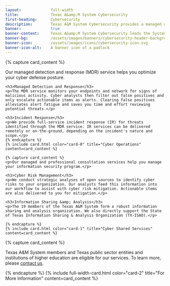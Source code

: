 ```yaml
---
layout:             full-width
title:              Texas A&amp;M System Cybersecurity
first-heading:      Cybersecurity
description:        Texas A&M System Cybersecurity provides a managed detection and response (MDR) service and other cybersecurity shared services to help customers optimize their cyber defense posture
banner:             true
banner-content:     Texas A&amp;M System Cybersecurity leads the System's effort to manage and reduce risk to our cyber infrastructure. We deliver resources and tools to our customers to help them ensure a secure and resilient infrastructure.
banner-bg:          /assets/images/banners/cybersecurity-header-background-full.jpg
banner-icon:        /assets/images/icons/cybersecurity-icon.svg
banner-icon-alt:    A banner icon of a padlock
---
```


<div class="row cards">
	{% capture card_content %}
	<p>Our managed detection and response (MDR) service helps you optimize your cyber defense posture.</p>

	<h3>Managed Detection and Response</h3>
	<p>The MDR service monitors your endpoints and network for signs of malicious activity. Cyber analysts then filter out false positives and only escalate actionable items as alerts. Clearing false positives alleviates alert fatigue and saves you time and effort reviewing potential threats.</p>

	<h3>Incident Response</h3>
	<p>We provide full-service incident response (IR) for threats identified through the MDR service. IR services can be delivered remotely or on-the-ground, depending on the incident's nature and scope.</p>
	{% endcapture %}
	{% include card.html color="card-0" title="Cyber Operations" content=card_content %}
<!--	{% include card.html color="card-0" title="Cyber Operations" read_more_url="cyber-ops" content=card_content %} -->

	{% capture card_content %}
	<p>Our managed and professional consultation services help you manage your information security program.</p>

	<h3>Cyber Risk Management</h3>
	<p>We conduct strategic analyses of open sources to identify cyber risks to your organization. Our analysts feed this information into our workflow to assist with cyber risk mitigation. Actionable items are also delivered to you for mitigation.</p>

	<h3>Information Sharing &amp; Analysis</h3>
	<p>The 19 members of the Texas A&M System form a robust information sharing and analysis organization. We also directly support the State of Texas Information Sharing & Analysis Organization (TX-ISAO).</p>

	{% endcapture %}
	{% include card.html color="card-1" title="Cyber Shared Services" content=card_content %}
<!--	{% include card.html color="card-1" title="Cyber Shared Services" read_more_url="cyber-shared-services" content=card_content %} -->
</div>

<div class="row cards">
	{% capture card_content %}
	<p>Texas A&amp;M System members and Texas public sector entities and institutions of higher education are eligible for our services. To learn more, please <a href="/contact/">contact us</a>.</p>
	{% endcapture %}
	{% include full-width-card.html color="card-2" title="For More Information" content=card_content %}
</div>

